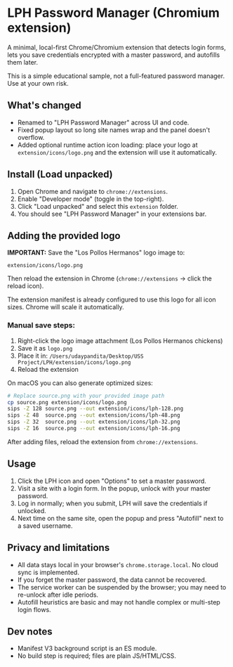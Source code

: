 
# LPH Password Manager (Chromium extension)

A minimal, local-first Chrome/Chromium extension that detects login forms, lets you save credentials encrypted with a master password, and autofills them later.

This is a simple educational sample, not a full-featured password manager. Use at your own risk.

## What's changed
- Renamed to "LPH Password Manager" across UI and code.
- Fixed popup layout so long site names wrap and the panel doesn't overflow.
- Added optional runtime action icon loading: place your logo at `extension/icons/logo.png` and the extension will use it automatically.

## Install (Load unpacked)
1. Open Chrome and navigate to `chrome://extensions`.
2. Enable "Developer mode" (toggle in the top-right).
3. Click "Load unpacked" and select this `extension` folder.
4. You should see "LPH Password Manager" in your extensions bar.

## Adding the provided logo

**IMPORTANT:** Save the "Los Pollos Hermanos" logo image to:
```
extension/icons/logo.png
```

Then reload the extension in Chrome (`chrome://extensions` → click the reload icon).

The extension manifest is already configured to use this logo for all icon sizes. Chrome will scale it automatically.

### Manual save steps:
1. Right-click the logo image attachment (Los Pollos Hermanos chickens)
2. Save it as `logo.png`
3. Place it in: `/Users/udaypandita/Desktop/USS Project/LPH/extension/icons/logo.png`
4. Reload the extension

On macOS you can also generate optimized sizes:

```zsh
# Replace source.png with your provided image path
cp source.png extension/icons/logo.png
sips -Z 128 source.png --out extension/icons/lph-128.png
sips -Z 48  source.png --out extension/icons/lph-48.png
sips -Z 32  source.png --out extension/icons/lph-32.png
sips -Z 16  source.png --out extension/icons/lph-16.png
```

After adding files, reload the extension from `chrome://extensions`.

## Usage
1. Click the LPH icon and open "Options" to set a master password.
2. Visit a site with a login form. In the popup, unlock with your master password.
3. Log in normally; when you submit, LPH will save the credentials if unlocked.
4. Next time on the same site, open the popup and press "Autofill" next to a saved username.

## Privacy and limitations
- All data stays local in your browser's `chrome.storage.local`. No cloud sync is implemented.
- If you forget the master password, the data cannot be recovered.
- The service worker can be suspended by the browser; you may need to re-unlock after idle periods.
- Autofill heuristics are basic and may not handle complex or multi-step login flows.

## Dev notes
- Manifest V3 background script is an ES module.
- No build step is required; files are plain JS/HTML/CSS.
